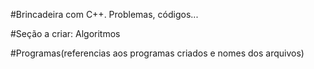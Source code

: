#Brincadeira com C++.
Problemas, códigos...


#Seção a criar: 
Algoritmos


#Programas(referencias aos programas criados e nomes dos arquivos)
